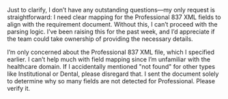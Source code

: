 Just to clarify, I don’t have any outstanding questions—my only request is straightforward: I need clear mapping for the Professional 837 XML fields to align with the requirement document. Without this, I can’t proceed with the parsing logic. I’ve been raising this for the past week, and I’d appreciate if the team could take ownership of providing the necessary details.

I’m only concerned about the Professional 837 XML file, which I specified earlier. I can’t help much with field mapping since I’m unfamiliar with the healthcare domain. If I accidentally mentioned "not found" for other types like Institutional or Dental, please disregard that. I sent the document solely to determine why so many fields are not detected for Professional. Please verify it.
